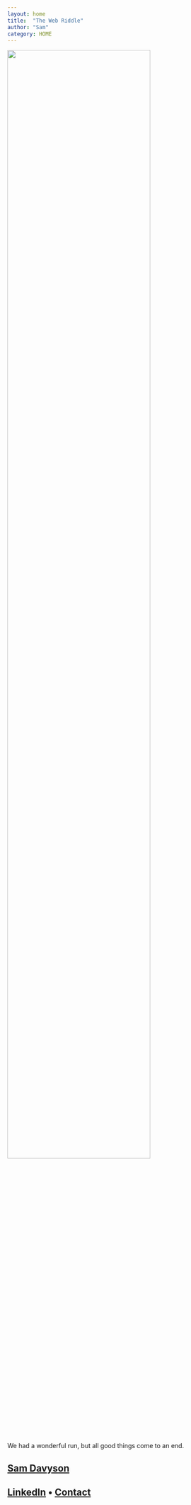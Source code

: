 ```yaml
---
layout: home
title:  "The Web Riddle"
author: "Sam"
category: HOME
---
```



<img src="so-long.png" style="width:80%" />


We had a wonderful run, but all good things come to an end.

## [Sam Davyson](https://davyson.com)

## [LinkedIn](https://www.linkedin.com/in/davyson/) &bull; [Contact](mailto:hi@davyson.com)
